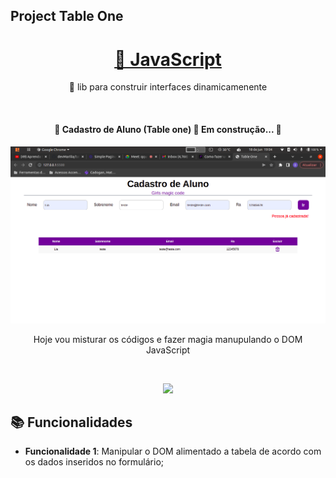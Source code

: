 ## Project Table One
<h1 align="center">
    <a href="https://developer.mozilla.org/pt-BR/docs/Web/JavaScript">🔗 JavaScript</a>
</h1>
<p align="center">🚀 lib para construir interfaces dinamicamenente</p> <br>

<h4 align="center"> 
	🚧  Cadastro de Aluno (Table one) 🚀 Em construção...  🚧
</h4>
<p align="center">
<img src="img/imageTable.png"/>
</p>

<p align="center">Hoje vou misturar os códigos e fazer magia manupulando o DOM JavaScript</p>
<br>
<p align="center">
<img src="https://media.giphy.com/media/3otPoTggaYFNd1FdAI/giphy.gif"/>
</p>



## :books: Funcionalidades
* <b>Funcionalidade 1</b>: Manipular o DOM alimentado a tabela de acordo com os dados inseridos no formulário;



